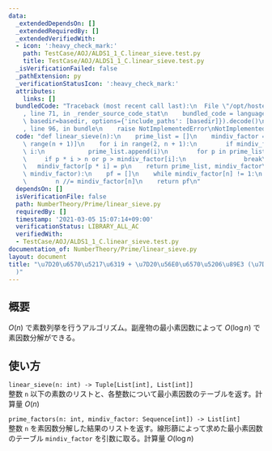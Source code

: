 ```yaml
---
data:
  _extendedDependsOn: []
  _extendedRequiredBy: []
  _extendedVerifiedWith:
  - icon: ':heavy_check_mark:'
    path: TestCase/AOJ/ALDS1_1_C.linear_sieve.test.py
    title: TestCase/AOJ/ALDS1_1_C.linear_sieve.test.py
  _isVerificationFailed: false
  _pathExtension: py
  _verificationStatusIcon: ':heavy_check_mark:'
  attributes:
    links: []
  bundledCode: "Traceback (most recent call last):\n  File \"/opt/hostedtoolcache/Python/3.10.6/x64/lib/python3.10/site-packages/onlinejudge_verify/documentation/build.py\"\
    , line 71, in _render_source_code_stat\n    bundled_code = language.bundle(stat.path,\
    \ basedir=basedir, options={'include_paths': [basedir]}).decode()\n  File \"/opt/hostedtoolcache/Python/3.10.6/x64/lib/python3.10/site-packages/onlinejudge_verify/languages/python.py\"\
    , line 96, in bundle\n    raise NotImplementedError\nNotImplementedError\n"
  code: "def linear_sieve(n):\n    prime_list = []\n    mindiv_factor = [i for i in\
    \ range(n + 1)]\n    for i in range(2, n + 1):\n        if mindiv_factor[i] ==\
    \ i:\n            prime_list.append(i)\n        for p in prime_list:\n       \
    \     if p * i > n or p > mindiv_factor[i]:\n                break\n         \
    \   mindiv_factor[p * i] = p\n    return prime_list, mindiv_factor\n\n\ndef prime_factors(n,\
    \ mindiv_factor):\n    pf = []\n    while mindiv_factor[n] != 1:\n        pf.append(mindiv_factor[n])\n\
    \        n //= mindiv_factor[n]\n    return pf\n"
  dependsOn: []
  isVerificationFile: false
  path: NumberTheory/Prime/linear_sieve.py
  requiredBy: []
  timestamp: '2021-03-05 15:07:14+09:00'
  verificationStatus: LIBRARY_ALL_AC
  verifiedWith:
  - TestCase/AOJ/ALDS1_1_C.linear_sieve.test.py
documentation_of: NumberTheory/Prime/linear_sieve.py
layout: document
title: "\u7D20\u6570\u5217\u6319 + \u7D20\u56E0\u6570\u5206\u89E3 (\u7DDA\u5F62\u7BE9\
  )"
---
```


## 概要
$O(n)$ で素数列挙を行うアルゴリズム。副産物の最小素因数によって $O(\log n)$ で素因数分解ができる。

## 使い方
`linear_sieve(n: int) -> Tuple[List[int], List[int]]`  
整数 `n` 以下の素数のリストと、各整数について最小素因数のテーブルを返す。計算量 $O(n)$

`prime_factors(n: int, mindiv_factor: Sequence[int]) -> List[int]`  
整数 `n` を素因数分解した結果のリストを返す。線形篩によって求めた最小素因数のテーブル `mindiv_factor` を引数に取る。計算量 $O(\log n)$
